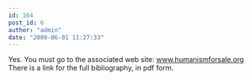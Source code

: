 ```yaml
---
id: 164
post_id: 6
author: "admin"
date: "2009-06-01 11:27:33"
---
```

Yes. You must go to the associated web site:
www.humanismforsale.org
There is a link for the full bibliography, in pdf form.
